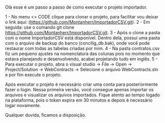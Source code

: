 Olá esse é um passo a passo de como executar o projeto importador. 

1 - No menu <> CODE clique para clonar o projeto, para facilitar vou deixar o link aqui: (https://github.com/Montanherr/ImportadorCSV.git).
2 - Em seguida: use o comando git clone https://github.com/Montanherr/ImportadorCSV.git.
3 - Após o clone a pasta com o nome ImportadorCSV está disponível. Dentro dela, possui uma pasta com o arquivo de backup do banco (concilig_db.bak), onde você pode restaurar com todas as tabelas criadas por mim. 
4 - Na pasta contratos.csv fiz um pequeno ajustes na nomenclatura das colunas pois no momento que estava planejando e desenvolvendo, acabei projetando tudo em inglês. 
5 - Para executar o projeto, abra o visual studio -> File -> Open -> Project/Solution -> WebContracts -> Selecione o arquivo WebContracts.sln e por fim execute o projeto. 

Após executar o projeto é necessário criar uma conta para posteriormente fazer o login. Nessa primeira versão, você consegue apenas importar os arquivos e visualizar os arquivos importados.
Fique atento ao tempo logado na plataforma, pois o token expira em 30 minutos e depois é necessário logar novamente. 

Qualquer duvida, ficamos a disposição.
